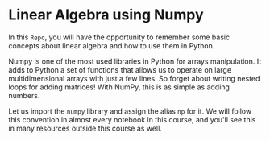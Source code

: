 # Linear Algebra using Numpy
In this `Repo`, you will have the opportunity to remember some basic concepts about linear algebra and how to use them in Python.

Numpy is one of the most used libraries in Python for arrays manipulation. It adds to Python a set of functions that allows us to operate on large multidimensional arrays with just a few lines. So forget about writing nested loops for adding matrices! With NumPy, this is as simple as adding numbers.

Let us import the `numpy` library and assign the alias `np` for it. We will follow this convention in almost every notebook in this course, and you'll see this in many resources outside this course as well.
